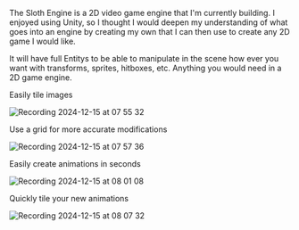 The Sloth Engine is a 2D video game engine that I'm currently building. I enjoyed using Unity, so I thought I would deepen my understanding of what goes into an engine by creating my own that I can then use to create any 2D game I would like. 

It will have full Entitys to be able to manipulate in the scene how ever you want with transforms, sprites, hitboxes, etc. Anything you would need in a 2D game engine.


Easily tile images

![Recording 2024-12-15 at 07 55 32](https://github.com/user-attachments/assets/d8596400-1f03-43ed-a3d6-1f5b5155bdd5)


Use a grid for more accurate modifications

![Recording 2024-12-15 at 07 57 36](https://github.com/user-attachments/assets/e9c53283-b49e-42a6-ae91-45379dc54075)


Easily create animations in seconds

![Recording 2024-12-15 at 08 01 08](https://github.com/user-attachments/assets/ae4dca96-3c47-41e2-b4c2-49d9b67576a3)


Quickly tile your new animations

![Recording 2024-12-15 at 08 07 32](https://github.com/user-attachments/assets/620cbe7c-edd2-4829-b2e4-ffeb1532c9f0)

